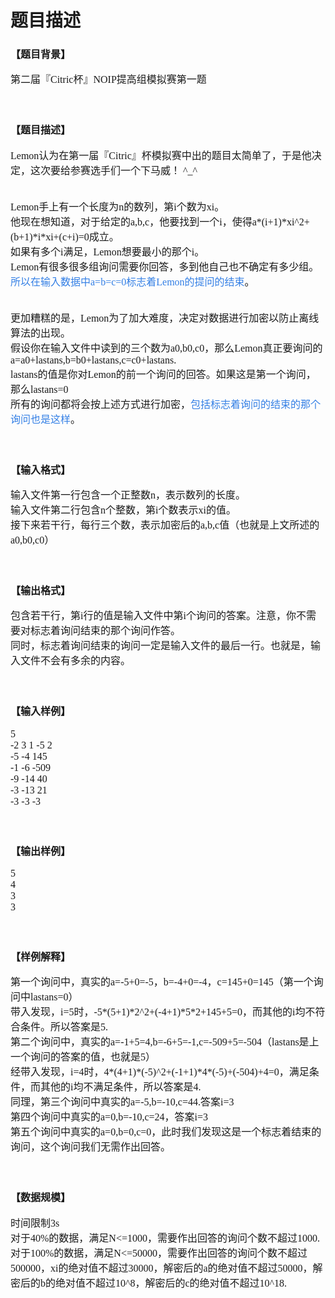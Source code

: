 # 题目描述


<h3>
<span style="font-size:16px;font-family:&#39;Microsoft YaHei&#39;;">【题目背景】</span> 
</h3>
<span style="font-size:16px;font-family:&#39;Microsoft YaHei&#39;;">第二届『Citric杯』NOIP提高组模拟赛第一题</span><br/>
<br/>
<br/>
<h3>
<span style="font-size:16px;font-family:&#39;Microsoft YaHei&#39;;"><span></span>【题目描述】<span></span></span> 
</h3>
<span style="font-size:16px;font-family:&#39;Microsoft YaHei&#39;;">Lemon认为在第一届『Citric』杯模拟赛中出的题目太简单了，于是他决定，这次要给参赛选手们一个下马威！ ^_^</span><br/>
<br/>
<br/>
<span style="font-size:16px;font-family:&#39;Microsoft YaHei&#39;;">Lemon手上有一个长度为n的数列，第i个数为xi。</span><br/>
<span style="font-size:16px;font-family:&#39;Microsoft YaHei&#39;;">他现在想知道，对于给定的a,b,c，他要找到一个i，使得a*(i+1)*xi^2+(b+1)*i*xi+(c+i)=0成立。</span><br/>
<span style="font-size:16px;font-family:&#39;Microsoft YaHei&#39;;">如果有多个i满足，Lemon想要最小的那个i。</span><br/>
<span style="font-size:16px;font-family:&#39;Microsoft YaHei&#39;;">Lemon有很多很多组询问需要你回答，多到他自己也不确定有多少组。<span style="color:#337FE5;">所以在输入数据中a=b=c=0标志着Lemon的提问的结束</span>。</span><br/>
<br/>
<br/>
<span style="font-size:16px;font-family:&#39;Microsoft YaHei&#39;;">更加糟糕的是，Lemon为了加大难度，决定对数据进行加密以防止离线算法的出现。</span><br/>
<span style="font-size:16px;font-family:&#39;Microsoft YaHei&#39;;">假设你在输入文件中读到的三个数为a0,b0,c0，那么Lemon真正要询问的a=a0+lastans,b=b0+lastans,c=c0+lastans.</span><br/>
<span style="font-size:16px;font-family:&#39;Microsoft YaHei&#39;;">lastans的值是你对Lemon的前一个询问的回答。如果这是第一个询问，那么lastans=0</span><br/>
<span style="font-size:16px;font-family:&#39;Microsoft YaHei&#39;;">所有的询问都将会按上述方式进行加密，<span style="color:#337FE5;">包括标志着询问的结束的那个询问也是这样</span>。</span><br/>
<br/>
<br/>
<h3>
<span style="font-size:16px;font-family:&#39;Microsoft YaHei&#39;;">【输入格式】</span> 
</h3>
<span style="font-size:16px;font-family:&#39;Microsoft YaHei&#39;;">输入文件第一行包含一个正整数n，表示数列的长度。</span><br/>
<span style="font-size:16px;font-family:&#39;Microsoft YaHei&#39;;">输入文件第二行包含n个整数，第i个数表示xi的值。</span><br/>
<span style="font-size:16px;font-family:&#39;Microsoft YaHei&#39;;">接下来若干行，每行三个数，表示加密后的a,b,c值（也就是上文所述的a0,b0,c0）</span><br/>
<br/>
<br/>
<h3>
<span style="font-size:16px;font-family:&#39;Microsoft YaHei&#39;;">【输出格式】</span> 
</h3>
<span style="font-size:16px;font-family:&#39;Microsoft YaHei&#39;;">包含若干行，第i行的值是输入文件中第i个询问的答案。注意，你不需要对标志着询问结束的那个询问作答。</span><br/>
<span style="font-size:16px;font-family:&#39;Microsoft YaHei&#39;;">同时，标志着询问结束的询问一定是输入文件的最后一行。也就是，输入文件不会有多余的内容。</span><br/>
<br/>
<br/>
<h3>
<span style="font-size:16px;font-family:&#39;Microsoft YaHei&#39;;">【输入样例】</span> 
</h3>
<span style="font-size:16px;font-family:&#39;Microsoft YaHei&#39;;">5</span><br/>
<span style="font-size:16px;font-family:&#39;Microsoft YaHei&#39;;">-2 3 1 -5 2 </span><br/>
<span style="font-size:16px;font-family:&#39;Microsoft YaHei&#39;;">-5 -4 145</span><br/>
<span style="font-size:16px;font-family:&#39;Microsoft YaHei&#39;;">-1 -6 -509</span><br/>
<span style="font-size:16px;font-family:&#39;Microsoft YaHei&#39;;">-9 -14 40</span><br/>
<span style="font-size:16px;font-family:&#39;Microsoft YaHei&#39;;">-3 -13 21</span><br/>
<span style="font-size:16px;font-family:&#39;Microsoft YaHei&#39;;">-3 -3 -3</span><br/>
<br/>
<br/>
<h3>
<span style="font-size:16px;font-family:&#39;Microsoft YaHei&#39;;">【输出样例】</span> 
</h3>
<span style="font-size:16px;font-family:&#39;Microsoft YaHei&#39;;">5</span><br/>
<span style="font-size:16px;font-family:&#39;Microsoft YaHei&#39;;">4</span><br/>
<span style="font-size:16px;font-family:&#39;Microsoft YaHei&#39;;">3</span><br/>
<span style="font-size:16px;font-family:&#39;Microsoft YaHei&#39;;">3</span><br/>
<br/>
<br/>
<h3>
<span style="font-size:16px;font-family:&#39;Microsoft YaHei&#39;;">【样例解释】</span> 
</h3>
<span style="font-size:16px;font-family:&#39;Microsoft YaHei&#39;;">第一个询问中，真实的a=-5+0=-5，b=-4+0=-4，c=145+0=145（第一个询问中lastans=0）</span><br/>
<span style="font-size:16px;font-family:&#39;Microsoft YaHei&#39;;">带入发现，i=5时，-5*(5+1)*2^2+(-4+1)*5*2+145+5=0，而其他的i均不符合条件。所以答案是5.</span><br/>
<span style="font-size:16px;font-family:&#39;Microsoft YaHei&#39;;">第二个询问中，真实的a=-1+5=4,b=-6+5=-1,c=-509+5=-504（lastans是上一个询问的答案的值，也就是5）</span><br/>
<span style="font-size:16px;font-family:&#39;Microsoft YaHei&#39;;">经带入发现，i=4时，4*(4+1)*(-5)^2+(-1+1)*4*(-5)+(-504)+4=0，满足条件，而其他的i均不满足条件，所以答案是4.</span><br/>
<span style="font-size:16px;font-family:&#39;Microsoft YaHei&#39;;">同理，第三个询问中真实的a=-5,b=-10,c=44.答案i=3</span><br/>
<span style="font-size:16px;font-family:&#39;Microsoft YaHei&#39;;">第四个询问中真实的a=0,b=-10,c=24，答案i=3</span><br/>
<span style="font-size:16px;font-family:&#39;Microsoft YaHei&#39;;">第五个询问中真实的a=0,b=0,c=0，此时我们发现这是一个标志着结束的询问，这个询问我们无需作出回答。</span><br/>
<br/>
<br/>
<h3>
<span style="font-size:16px;font-family:&#39;Microsoft YaHei&#39;;">【数据规模】</span> 
</h3>
<span style="font-size:16px;font-family:&#39;Microsoft YaHei&#39;;">时间限制3s</span><br/>
<span style="font-size:16px;font-family:&#39;Microsoft YaHei&#39;;">对于40%的数据，满足N&lt;=1000，需要作出回答的询问个数不超过1000.</span><br/>
<span style="font-size:16px;font-family:&#39;Microsoft YaHei&#39;;">对于100%的数据，满足N&lt;=50000，需要作出回答的询问个数不超过500000，xi的绝对值不超过30000，解密后的a的绝对值不超过50000，解密后的b的绝对值不超过10^8，解密后的c的绝对值不超过10^18.</span><br/>
<br/>
<br/>
